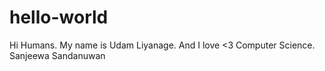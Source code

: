 # hello-world
Hi Humans.
My name is Udam Liyanage. And I love <3 Computer Science.
Sanjeewa Sandanuwan
